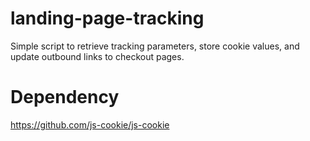 # landing-page-tracking
Simple script to retrieve tracking parameters, store cookie values, and update outbound links to checkout pages.

# Dependency
https://github.com/js-cookie/js-cookie